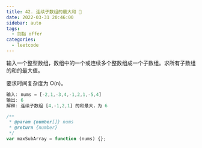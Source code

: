 ```yaml
---
title: 42. 连续子数组的最大和 🌟
date: 2022-03-31 20:46:00
sidebar: auto
tags:
  - 剑指 offer
categories:
  - leetcode
---
```


输入一个整型数组，数组中的一个或连续多个整数组成一个子数组。求所有子数组的和的最大值。

要求时间复杂度为 O(n)。

```js
输入: nums = [-2,1,-3,4,-1,2,1,-5,4]
输出: 6
解释: 连续子数组 [4,-1,2,1] 的和最大，为 6
```

```js
/**
 * @param {number[]} nums
 * @return {number}
 */
var maxSubArray = function (nums) {};
```
